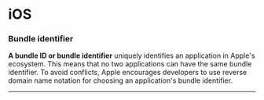 # iOS 
 
### Bundle identifier

**A bundle ID or bundle identifier** uniquely identifies an application in Apple's ecosystem. This means that no two applications can have the same bundle identifier. To avoid conflicts, Apple encourages developers to use reverse domain name notation for choosing an application's bundle identifier.

***
 

